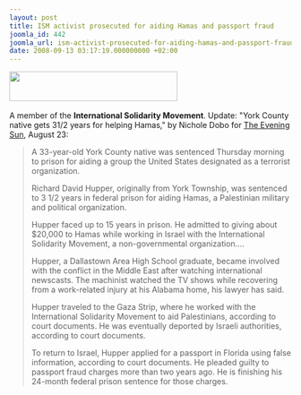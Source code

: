 ```yaml
---
layout: post
title: ISM activist prosecuted for aiding Hamas and passport fraud
joomla_id: 442
joomla_url: ism-activist-prosecuted-for-aiding-hamas-and-passport-fraud
date: 2008-09-13 03:17:19.000000000 +02:00
---
```

<span class="ARTICLES_HEADER"><p><a href="http://www.stoptheism.com/" target="_self"><img height="53" border="0" width="300" src="http://www.stoptheism.com/images/logo-top.gif" /></a>&nbsp;</p><p>A member of the <strong>International Solidarity Movement</strong>. Update: &quot;York County native gets 31/2 years for helping Hamas,&quot; by Nichole Dobo for <a target="_blank" href="http://www.eveningsun.com/localnews/ci_10284242">The Evening Sun</a>, August 23:</p> <blockquote>A 33-year-old York County native was sentenced Thursday morning to prison for aiding a group the United States designated as a terrorist organization. <p>Richard David Hupper, originally from York Township, was sentenced to 3 1/2 years in federal prison for aiding Hamas, a Palestinian military and political organization.</p> <p>Hupper faced up to 15 years in prison. He admitted to giving about $20,000 to Hamas while working in Israel with the International Solidarity Movement, a non-governmental organization....</p> <p>Hupper, a Dallastown Area High School graduate, became involved with the conflict in the Middle East after watching international newscasts. The machinist watched the TV shows while recovering from a work-related injury at his Alabama home, his lawyer has said.</p> <p>Hupper traveled to the Gaza Strip, where he worked with the International Solidarity Movement to aid Palestinians, according to court documents. He was eventually deported by Israeli authorities, according to court documents.</p> <p>To return to Israel, Hupper applied for a passport in Florida using false information, according to court documents. He pleaded guilty to passport fraud charges more than two years ago. He is finishing his 24-month federal prison sentence for those charges.</p></blockquote></span><p><a href=""></a></p>
